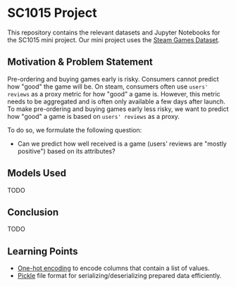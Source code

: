 # SC1015 Project

This repository contains the relevant datasets and Jupyter Notebooks for the SC1015 mini project. Our mini project uses
the [Steam Games Dataset](https://www.kaggle.com/datasets/trolukovich/steam-games-complete-dataset).

## Motivation & Problem Statement

Pre-ordering and buying games early is risky. Consumers cannot predict how "good" the game will be. On steam, consumers
often use `users' reviews` as a proxy metric for how "good" a game is. However, this metric needs to be aggregated and is
often only available a few days after launch. To make pre-ordering and buying games early less risky, we want to predict
how "good" a game is based on `users' reviews` as a proxy.

To do so, we formulate the following question:
* Can we predict how well received is a game (users' reviews are "mostly positive") based on its attributes?

## Models Used

TODO

## Conclusion

TODO

## Learning Points

* [One-hot encoding](https://en.wikipedia.org/wiki/One-hot) to encode columns that contain a list of values.
* [Pickle](https://docs.python.org/3/library/pickle.html) file format for serializing/deserializing prepared data efficiently.
